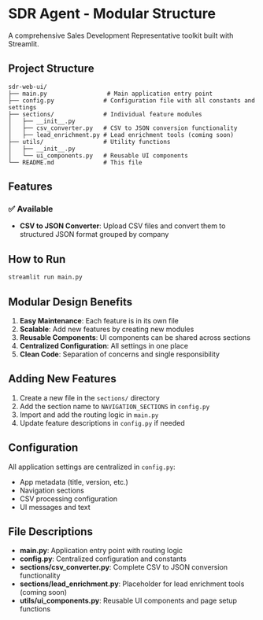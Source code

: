 # SDR Agent - Modular Structure

A comprehensive Sales Development Representative toolkit built with Streamlit.

## Project Structure

```
sdr-web-ui/
├── main.py                 # Main application entry point
├── config.py              # Configuration file with all constants and settings
├── sections/              # Individual feature modules
│   ├── __init__.py
│   ├── csv_converter.py   # CSV to JSON conversion functionality
│   ├── lead_enrichment.py # Lead enrichment tools (coming soon)
├── utils/                 # Utility functions
│   ├── __init__.py
│   └── ui_components.py   # Reusable UI components
└── README.md              # This file
```

## Features

### ✅ Available
- **CSV to JSON Converter**: Upload CSV files and convert them to structured JSON format grouped by company

## How to Run

```bash
streamlit run main.py
```

## Modular Design Benefits

1. **Easy Maintenance**: Each feature is in its own file
2. **Scalable**: Add new features by creating new modules
3. **Reusable Components**: UI components can be shared across sections
4. **Centralized Configuration**: All settings in one place
5. **Clean Code**: Separation of concerns and single responsibility

## Adding New Features

1. Create a new file in the `sections/` directory
2. Add the section name to `NAVIGATION_SECTIONS` in `config.py`
3. Import and add the routing logic in `main.py`
4. Update feature descriptions in `config.py` if needed

## Configuration

All application settings are centralized in `config.py`:
- App metadata (title, version, etc.)
- Navigation sections
- CSV processing configuration
- UI messages and text

## File Descriptions

- **main.py**: Application entry point with routing logic
- **config.py**: Centralized configuration and constants
- **sections/csv_converter.py**: Complete CSV to JSON conversion functionality
- **sections/lead_enrichment.py**: Placeholder for lead enrichment tools (coming soon)
- **utils/ui_components.py**: Reusable UI components and page setup functions
